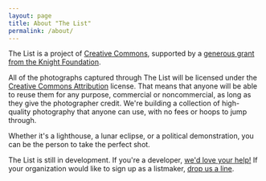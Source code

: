 ```yaml
---
layout: page
title: About "The List"
permalink: /about/
---
```


The List is a project of [Creative Commons](https://creativecommons.org), supported by a [generous grant from the Knight Foundation](https://creativecommons.org/weblog/entry/44004).

All of the photographs captured through The List will be licensed under the [Creative Commons Attribution](https://creativecommons.org/licenses/by/4.0) license. That means that anyone will be able to reuse them for any purpose, commercial or noncommercial, as long as they give the photographer credit. We're building a collection of high-quality photography that anyone can use, with no fees or hoops to jump through.

Whether it's a lighthouse, a lunar eclipse, or a political demonstration, you can be the person to take the perfect shot.

The List is still in development. If you're a developer, [we'd love your help!](/get-involved) If your organization would like to sign up as a listmaker, [drop us a line](https://creativecommons.org/contact).

